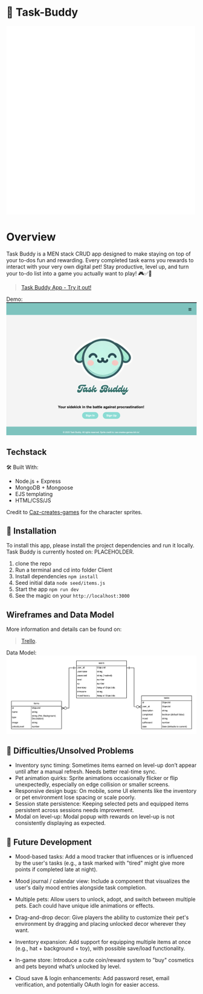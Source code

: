 # 🐾 Task-Buddy

![](public/assets/logo.gif)
# Overview

Task Buddy is a MEN stack CRUD app designed to make staying on top of your to-dos fun and rewarding. Every completed task earns you rewards to interact with your very own digital pet! Stay productive, level up, and turn your to-do list into a game you actually want to play! 🎮✅🐾

>  [Task Buddy App - Try it out!](https://task-buddy-app-9018ca12f5dd.herokuapp.com/)

Demo:
[![Demo](public/readme/appscreenshot.png)](https://youtu.be/jGgumNj4Qxo)


## Techstack

🛠 Built With:
- Node.js + Express
- MongoDB + Mongoose
- EJS templating
- HTML/CSS/JS

Credit to [Caz-creates-games](caz-creates-games.itch.io) for the character sprites.

## 🚀 Installation
To install this app, please install the project dependencies and run it locally. Task Buddy is currently hosted on: 
PLACEHOLDER.

1. clone the repo
2. Run a terminal and cd into folder Client
3. Install dependencies `npm install`
4. Seed initial data `node seed/items.js`
5. Start the app `npm run dev`
6. See the magic on your `http://localhost:3000`


## Wireframes and Data Model

More information and details can be found on: 
> [Trello](https://trello.com/b/8hcfUOeS/task-buddy).

Data Model:
![Data Model](public/readme/dataModel.png)

## 💭 Difficulties/Unsolved Problems
- Inventory sync timing: Sometimes items earned on level-up don’t appear until after a manual refresh. Needs better real-time sync.
- Pet animation quirks: Sprite animations occasionally flicker or flip unexpectedly, especially on edge collision or smaller screens.
- Responsive design bugs: On mobile, some UI elements like the inventory or pet environment lose spacing or scale poorly.
- Session state persistence: Keeping selected pets and equipped items persistent across sessions needs improvement.
- Modal on level-up: Modal popup with rewards on level-up is not consistently displaying as expected.

## 🚧 Future Development

- Mood-based tasks: 
Add a mood tracker that influences or is influenced by the user's tasks (e.g., a task marked with "tired" might give more points if completed late at night).

- Mood journal / calendar view: 
Include a component that visualizes the user's daily mood entries alongside task completion.

- Multiple pets: 
Allow users to unlock, adopt, and switch between multiple pets. Each could have unique idle animations or effects.

- Drag-and-drop decor: 
Give players the ability to customize their pet's environment by dragging and placing unlocked decor wherever they want.

- Inventory expansion:
Add support for equipping multiple items at once (e.g., hat + background + toy), with possible save/load functionality.

- In-game store: 
Introduce a cute coin/reward system to "buy" cosmetics and pets beyond what’s unlocked by level.

- Cloud save & login enhancements: 
Add password reset, email verification, and potentially OAuth login for easier access.
